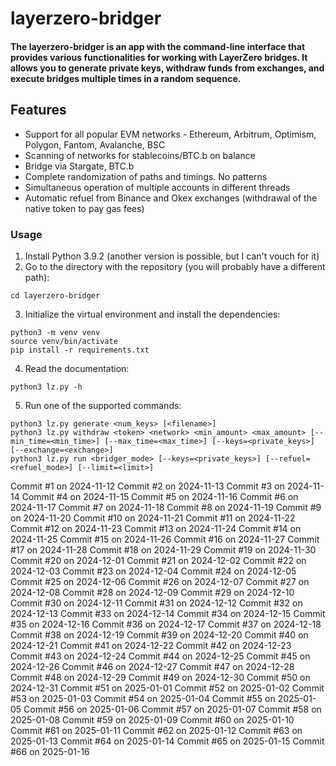 # layerzero-bridger

#### The layerzero-bridger is an app with the command-line interface that provides various functionalities for working with LayerZero bridges. It allows you to generate private keys, withdraw funds from exchanges, and execute bridges multiple times in a random sequence.

## Features

- Support for all popular EVM networks - Ethereum, Arbitrum, Optimism, Polygon, Fantom, Avalanche, BSC
- Scanning of networks for stablecoins/BTC.b on balance
- Bridge via Stargate, BTC.b
- Complete randomization of paths and timings. No patterns
- Simultaneous operation of multiple accounts in different threads
- Automatic refuel from Binance and Okex exchanges (withdrawal of the native token to pay gas fees)

### Usage

1. Install Python 3.9.2 (another version is possible, but I can't vouch for it)
2. Go to the directory with the repository (you will probably have a different path):

```
cd layerzero-bridger
```

3. Initialize the virtual environment and install the dependencies:

```shell
python3 -m venv venv
source venv/bin/activate
pip install -r requirements.txt
```
4. Read the documentation:

```shell
python3 lz.py -h 
```

5. Run one of the supported commands:
```shell
python3 lz.py generate <num_keys> [<filename>]
python3 lz.py withdraw <token> <network> <min_amount> <max_amount> [--min_time=<min_time>] [--max_time=<max_time>] [--keys=<private_keys>] [--exchange=<exchange>]
python3 lz.py run <bridger_mode> [--keys=<private_keys>] [--refuel=<refuel_mode>] [--limit=<limit>]
```
Commit #1 on 2024-11-12
Commit #2 on 2024-11-13
Commit #3 on 2024-11-14
Commit #4 on 2024-11-15
Commit #5 on 2024-11-16
Commit #6 on 2024-11-17
Commit #7 on 2024-11-18
Commit #8 on 2024-11-19
Commit #9 on 2024-11-20
Commit #10 on 2024-11-21
Commit #11 on 2024-11-22
Commit #12 on 2024-11-23
Commit #13 on 2024-11-24
Commit #14 on 2024-11-25
Commit #15 on 2024-11-26
Commit #16 on 2024-11-27
Commit #17 on 2024-11-28
Commit #18 on 2024-11-29
Commit #19 on 2024-11-30
Commit #20 on 2024-12-01
Commit #21 on 2024-12-02
Commit #22 on 2024-12-03
Commit #23 on 2024-12-04
Commit #24 on 2024-12-05
Commit #25 on 2024-12-06
Commit #26 on 2024-12-07
Commit #27 on 2024-12-08
Commit #28 on 2024-12-09
Commit #29 on 2024-12-10
Commit #30 on 2024-12-11
Commit #31 on 2024-12-12
Commit #32 on 2024-12-13
Commit #33 on 2024-12-14
Commit #34 on 2024-12-15
Commit #35 on 2024-12-16
Commit #36 on 2024-12-17
Commit #37 on 2024-12-18
Commit #38 on 2024-12-19
Commit #39 on 2024-12-20
Commit #40 on 2024-12-21
Commit #41 on 2024-12-22
Commit #42 on 2024-12-23
Commit #43 on 2024-12-24
Commit #44 on 2024-12-25
Commit #45 on 2024-12-26
Commit #46 on 2024-12-27
Commit #47 on 2024-12-28
Commit #48 on 2024-12-29
Commit #49 on 2024-12-30
Commit #50 on 2024-12-31
Commit #51 on 2025-01-01
Commit #52 on 2025-01-02
Commit #53 on 2025-01-03
Commit #54 on 2025-01-04
Commit #55 on 2025-01-05
Commit #56 on 2025-01-06
Commit #57 on 2025-01-07
Commit #58 on 2025-01-08
Commit #59 on 2025-01-09
Commit #60 on 2025-01-10
Commit #61 on 2025-01-11
Commit #62 on 2025-01-12
Commit #63 on 2025-01-13
Commit #64 on 2025-01-14
Commit #65 on 2025-01-15
Commit #66 on 2025-01-16
